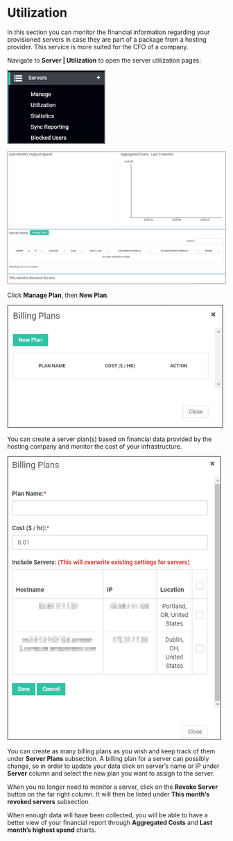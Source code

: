 [title]: # (Utilization)
[tags]: # (thycotic access control)
[priority]: # (6)
# Utilization

In this section you can monitor the financial information regarding your provisioned servers in case they are part of a package from a hosting provider. This service is more suited for the CFO of a company.

Navigate to __Server | Utilization__ to open the server utilization pages:

![nav server util](images/serv-util-1.png "Navigate to Server Utilization")

![server util](images/serv-util-2.png "Server Utilization")

Click __Manage Plan__, then __New Plan__.

![new](images/billing-plan.png "New plan")

You can create a server plan(s) based on financial data provided by the hosting company and monitor the cost of your infrastructure.

![add details](images/billing-plan-2.png "Add billing plan")

You can create as many billing plans as you wish and keep track of them under __Server Plans__ subsection. A billing plan for a server can possibly change, so in order to update your data click on server’s name or IP under __Server__ column and select the new plan you want to assign to the server.
<!--
![TODO](images/server-plans.png "View server plans") -->

When you no longer need to monitor a server, click on the __Revoke Server__ button on the far right column. It will then be listed under __This month’s revoked servers__ subsection.
<!-- 
![TODO](images/revoked-servers.png "View revoked servers") -->
  
When enough data will have been collected, you will be able to have a better view of your financial report through __Aggregated Costs__ and __Last month’s highest spend__ charts.
